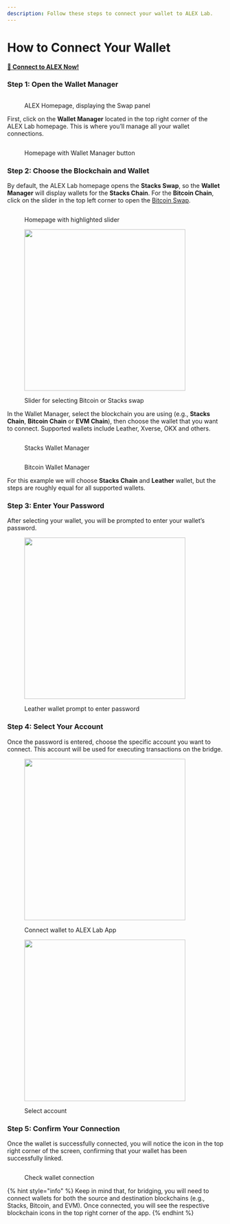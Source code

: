 ```yaml
---
description: Follow these steps to connect your wallet to ALEX Lab.
---
```

# How to Connect Your Wallet

[**🚀 Connect to ALEX Now!**](https://app.alexlab.co)

### Step 1: Open the Wallet Manager

<figure><img src="../.gitbook/assets/wallet-how-to/alex-homepage.png" alt=""><figcaption><p>ALEX Homepage, displaying the Swap panel</p></figcaption></figure>

First, click on the **Wallet Manager** located in the top right corner of the ALEX Lab homepage. This is where you’ll manage all your wallet connections.

<figure><img src="../.gitbook/assets/wallet-how-to/homepage-wallet-manager.png" alt="" ><figcaption><p>Homepage with Wallet Manager button</p></figcaption></figure>

### Step 2: Choose the Blockchain and Wallet

By default, the ALEX Lab homepage opens the **Stacks Swap**, so the **Wallet Manager** will display wallets for the **Stacks Chain**. For the **Bitcoin Chain**, click on the slider in the top left corner to open the [Bitcoin Swap](https://app.alexlab.co/bitcoin/swap).

<figure><img src="../.gitbook/assets/wallet-how-to/homepage-bitcoin-stacks-slider.png" alt="" ><figcaption><p>Homepage with highlighted slider</p></figcaption></figure>

<figure><img src="../.gitbook/assets/bitcoin-swap/bitcoin-swap-slider.png" alt="" width="375"><figcaption><p>Slider for selecting Bitcoin or Stacks swap</p></figcaption></figure>

In the Wallet Manager, select the blockchain you are using (e.g., **Stacks Chain**, **Bitcoin Chain** or **EVM Chain**), then choose the wallet that you want to connect. Supported wallets include Leather, Xverse, OKX and others.

<div><figure><img src="../.gitbook/assets/wallet-how-to/homepage-connected-stacks.png" alt=""><figcaption><p>Stacks Wallet Manager</p></figcaption></figure> <figure><img src="../.gitbook/assets/wallet-how-to/homepage-connected-bitcoin.png" alt=""><figcaption><p>Bitcoin Wallet Manager</p></figcaption></figure></div>

For this example we will choose **Stacks Chain** and **Leather** wallet, but the steps are roughly equal for all supported wallets.

### Step 3: Enter Your Password

After selecting your wallet, you will be prompted to enter your wallet’s password.

<figure><img src="../.gitbook/assets/wallet-how-to/enter-password.png" alt="" width="375"><figcaption><p>Leather wallet prompt to enter password</p></figcaption></figure>

### Step 4: Select Your Account

Once the password is entered, choose the specific account you want to connect. This account will be used for executing transactions on the bridge.

<div><figure><img src="../.gitbook/assets/wallet-how-to/select-account.png" alt="" width="375"><figcaption><p>Connect wallet to ALEX Lab App</p></figcaption></figure> <figure><img src="../.gitbook/assets/wallet-how-to/choose-account.png" alt="" width="375"><figcaption><p>Select account</p></figcaption></figure></div>

### Step 5: Confirm Your Connection

Once the wallet is successfully connected, you will notice the icon in the top right corner of the screen, confirming that your wallet has been successfully linked.

<figure><img src="../.gitbook/assets/wallet-how-to/homepage-connected-wallet.png" alt=""><figcaption><p>Check wallet connection</p></figcaption></figure>

{% hint style="info" %} Keep in mind that, for bridging, you will need to connect wallets for both the source and destination blockchains (e.g., Stacks, Bitcoin, and EVM). Once connected, you will see the respective blockchain icons in the top right corner of the app. {% endhint %}